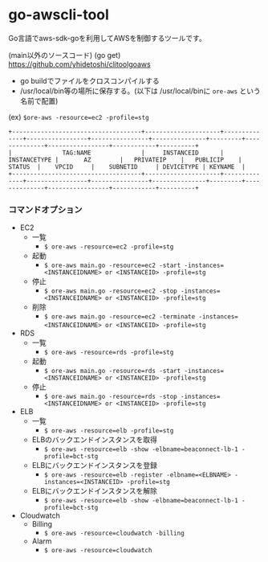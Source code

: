 # go-awscli-tool

Go言語でaws-sdk-goを利用してAWSを制御するツールです。

(main以外のソースコード)
(go get) https://github.com/yhidetoshi/clitoolgoaws

- go buildでファイルをクロスコンパイルする
- /usr/local/bin等の場所に保存する。(以下は /usr/local/binに `ore-aws` という名前で配置)
  
  
 (ex) 
`$ore-aws -resource=ec2 -profile=stg`
```
+------------------------------------+---------------------+--------------+-----------------+----------------+---------------+---------+--------------+-----------------+------------+----------+
|              TAG:NAME              |     INSTANCEID      | INSTANCETYPE |       AZ        |   PRIVATEIP    |   PUBLICIP    | STATUS  |    VPCID     |    SUBNETID     | DEVICETYPE | KEYNAME  |
+------------------------------------+---------------------+--------------+-----------------+----------------+---------------+---------+--------------+-----------------+------------+----------+
```

### コマンドオプション
- EC2
  - 一覧  
    - `$ ore-aws -resource=ec2 -profile=stg`
  - 起動
    - `$ ore-aws main.go -resource=ec2 -start -instances=<INSTANCEIDNAME> or <INSTANCEID> -profile=stg`
  - 停止
    - `$ ore-aws main.go -resource=ec2 -stop -instances=<INSTANCEIDNAME> or <INSTANCEID> -profile=stg`
  - 削除
    - `$ ore-aws main.go -resource=ec2 -terminate -instances=<INSTANCEIDNAME> or <INSTANCEID> -profile=stg`    
- RDS
  - 一覧  
    - `$ ore-aws -resource=rds -profile=stg`
  - 起動
    - `$ ore-aws main.go -resource=rds -start -instances=<INSTANCEIDNAME> or <INSTANCEID> -profile=stg`
  - 停止
    - `$ ore-aws main.go -resource=rds -stop -instances=<INSTANCEIDNAME> or <INSTANCEID> -profile=stg`
- ELB
  - 一覧
    - `$ ore-aws -resource=elb -profile=stg`
  - ELBのバックエンドインスタンスを取得
    - `$ ore-aws -resource=elb -show -elbname=beaconnect-lb-1 -profile=bct-stg`
  - ELBにバックエンドインスタンスを登録
    - `$ ore-aws -resource=elb -register -elbname=<ELBNAME> -instances=<INSTANCEID> -profile=stg`
  - ELBにバックエンドインスタンスを解除
    - `$ ore-aws -resource=elb -show -elbname=beaconnect-lb-1 -profile=bct-stg`
- Cloudwatch
  - Billing
    - `$ ore-aws -resource=cloudwatch -billing`
  - Alarm
    - `$ ore-aws -resource=cloudwatch`
    
    
